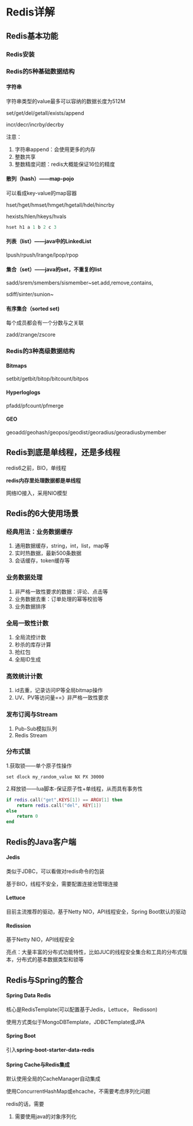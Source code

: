 # Redis详解

## Redis基本功能

### Redis安装

### Redis的5种基础数据结构

#### 字符串

字符串类型的value最多可以容纳的数据长度为512M

set/get/del/getall/exists/append

incr/decr/incrby/decrby

注意：

1. 字符串append：会使用更多的内存
2. 整数共享
3. 整数精度问题：redis大概能保证16位的精度

#### 散列（hash）——map-pojo

可以看成key-value的map容器

hset/hget/hmset/hmget/hgetall/hdel/hincrby

hexists/hlen/hkeys/hvals

```sql
hset h1 a 1 b 2 c 3
```

#### 列表（list）——java中的LinkedList

lpush/rpush/lrange/lpop/rpop

#### 集合（set）——java的set，不重复的list

sadd/srem/smembers/sismember~set.add,remove,contains,

sdiff/sinter/sunion~

#### 有序集合（sorted set)

每个成员都会有一个分数与之关联

zadd/zrange/zscore

### Redis的3种高级数据结构

#### Bitmaps

setbit/getbit/bitop/bitcount/bitpos

#### Hyperloglogs

pfadd/pfcount/pfmerge

#### GEO

geoadd/geohash/geopos/geodist/georadius/georadiusbymember

## Redis到底是单线程，还是多线程

redis6之前，BIO，单线程

**redis内存里处理数据都是单线程**

网络IO接入，采用NIO模型

## Redis的6大使用场景

### 经典用法：业务数据缓存

1. 通用数据缓存，string，int，list，map等
2. 实时热数据，最新500条数据
3. 会话缓存，token缓存等

### 业务数据处理

1. 非严格一致性要求的数据：评论、点击等
2. 业务数据去重：订单处理的幂等校验等
3. 业务数据排序

### 全局一致性计数

1. 全局流控计数
2. 秒杀的库存计算
3. 抢红包
4. 全局ID生成

### 高效统计计数

1. id去重，记录访问IP等全局bitmap操作
2. UV、PV等访问量==》非严格一致性要求

### 发布订阅与Stream

1. Pub-Sub模拟队列
2. Redis Stream

### 分布式锁

1.获取锁——单个原子性操作

`set dlock my_random_value NX PX 30000`

2.释放锁——lua脚本-保证原子性+单线程，从而具有事务性

```lua
if redis.call("get",KEYS[1]) == ARGV[1] then
    return redis.call("del", KEY[1])
else
    return 0
end
```

## Redis的Java客户端

#### Jedis

类似于JDBC，可以看做对redis命令的包装

基于BIO，线程不安全，需要配置连接池管理连接

#### Lettuce

目前主流推荐的驱动，基于Netty NIO，API线程安全，Spring Boot默认的驱动

#### Redission

基于Netty NIO，API线程安全

亮点：大量丰富的分布式功能特性，比如JUC的线程安全集合和工具的分布式版本，分布式的基本数据类型和锁等

## Redis与Spring的整合

#### Spring Data Redis

核心是RedisTemplate(可以配置基于Jedis，Lettuce， Redisson)

使用方式类似于MongoDBTemplate，JDBCTemplate或JPA

#### Spring Boot

引入**spring-boot-starter-data-redis**

#### Spring Cache与Redis集成

默认使用全局的CacheManager自动集成

使用ConcurrentHashMap或ehcache，不需要考虑序列化问题

redis的话，需要

1. 需要使用java的对象序列化



